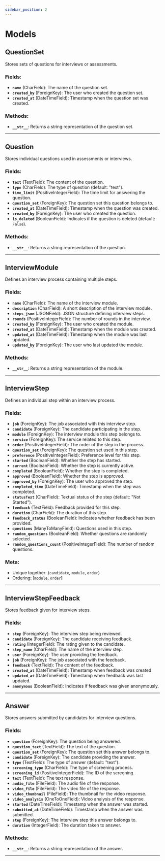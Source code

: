 ```yaml
---
sidebar_position: 2
---
```


# Models

## QuestionSet
Stores sets of questions for interviews or assessments.

### Fields:
- **`name`** (CharField): The name of the question set.
- **`created_by`** (ForeignKey): The user who created the question set.
- **`created_at`** (DateTimeField): Timestamp when the question set was created.

### Methods:
- **`__str__`**: Returns a string representation of the question set.

---

## Question
Stores individual questions used in assessments or interviews.

### Fields:
- **`text`** (TextField): The content of the question.
- **`type`** (CharField): The type of question (default: "text").
- **`time_limit`** (PositiveIntegerField): The time limit for answering the question.
- **`question_set`** (ForeignKey): The question set this question belongs to.
- **`created_at`** (DateTimeField): Timestamp when the question was created.
- **`created_by`** (ForeignKey): The user who created the question.
- **`is_deleted`** (BooleanField): Indicates if the question is deleted (default: `False`).

### Methods:
- **`__str__`**: Returns a string representation of the question.

---

## InterviewModule
Defines an interview process containing multiple steps.

### Fields:
- **`name`** (CharField): The name of the interview module.
- **`description`** (CharField): A short description of the interview module.
- **`steps_json`** (JSONField): JSON structure defining interview steps.
- **`rounds`** (PositiveIntegerField): The number of rounds in the interview.
- **`created_by`** (ForeignKey): The user who created the module.
- **`created_at`** (DateTimeField): Timestamp when the module was created.
- **`updated_at`** (DateTimeField): Timestamp when the module was last updated.
- **`updated_by`** (ForeignKey): The user who last updated the module.

### Methods:
- **`__str__`**: Returns a string representation of the module.

---

## InterviewStep
Defines an individual step within an interview process.

### Fields:
- **`job`** (ForeignKey): The job associated with this interview step.
- **`candidate`** (ForeignKey): The candidate participating in the step.
- **`module`** (ForeignKey): The interview module this step belongs to.
- **`service`** (ForeignKey): The service related to this step.
- **`order`** (PositiveIntegerField): The order of the step in the process.
- **`question_set`** (ForeignKey): The question set used in this step.
- **`preference`** (PositiveIntegerField): Preference level for this step.
- **`started`** (BooleanField): Whether the step has started.
- **`current`** (BooleanField): Whether the step is currently active.
- **`completed`** (BooleanField): Whether the step is completed.
- **`approved`** (BooleanField): Whether the step is approved.
- **`approved_by`** (ForeignKey): The user who approved the step.
- **`completed_time`** (DateTimeField): Timestamp when the step was completed.
- **`statusText`** (CharField): Textual status of the step (default: "Not Started").
- **`feedback`** (TextField): Feedback provided for this step.
- **`duration`** (CharField): The duration of this step.
- **`feedback_status`** (BooleanField): Indicates whether feedback has been provided.
- **`questions`** (ManyToManyField): Questions used in this step.
- **`random_questions`** (BooleanField): Whether questions are randomly selected.
- **`random_questions_count`** (PositiveIntegerField): The number of random questions.

### Meta:
- Unique together: (`candidate`, `module`, `order`)
- Ordering: [`module`, `order`]

---

## InterviewStepFeedback
Stores feedback given for interview steps.

### Fields:
- **`step`** (ForeignKey): The interview step being reviewed.
- **`candidate`** (ForeignKey): The candidate receiving feedback.
- **`rating`** (IntegerField): The rating given to the candidate.
- **`step_name`** (CharField): The name of the interview step.
- **`user`** (ForeignKey): The user providing the feedback.
- **`job`** (ForeignKey): The job associated with the feedback.
- **`feedback`** (TextField): The content of the feedback.
- **`created_at`** (DateTimeField): Timestamp when feedback was created.
- **`updated_at`** (DateTimeField): Timestamp when feedback was last updated.
- **`anonymous`** (BooleanField): Indicates if feedback was given anonymously.

---

## Answer
Stores answers submitted by candidates for interview questions.

### Fields:
- **`question`** (ForeignKey): The question being answered.
- **`question_text`** (TextField): The text of the question.
- **`question_set`** (ForeignKey): The question set this answer belongs to.
- **`candidate`** (ForeignKey): The candidate providing the answer.
- **`type`** (TextField): The type of answer (default: "text").
- **`screening_type`** (CharField): The type of screening process.
- **`screening_id`** (PositiveIntegerField): The ID of the screening.
- **`text`** (TextField): The text response.
- **`audio_file`** (FileField): The audio file of the response.
- **`video_file`** (FileField): The video file of the response.
- **`video_thumbnail`** (FileField): The thumbnail for the video response.
- **`video_analysis`** (OneToOneField): Video analysis of the response.
- **`started`** (DateTimeField): Timestamp when the answer was started.
- **`submitted_at`** (DateTimeField): Timestamp when the answer was submitted.
- **`step`** (ForeignKey): The interview step this answer belongs to.
- **`duration`** (IntegerField): The duration taken to answer.

### Methods:
- **`__str__`**: Returns a string representation of the answer.

---


